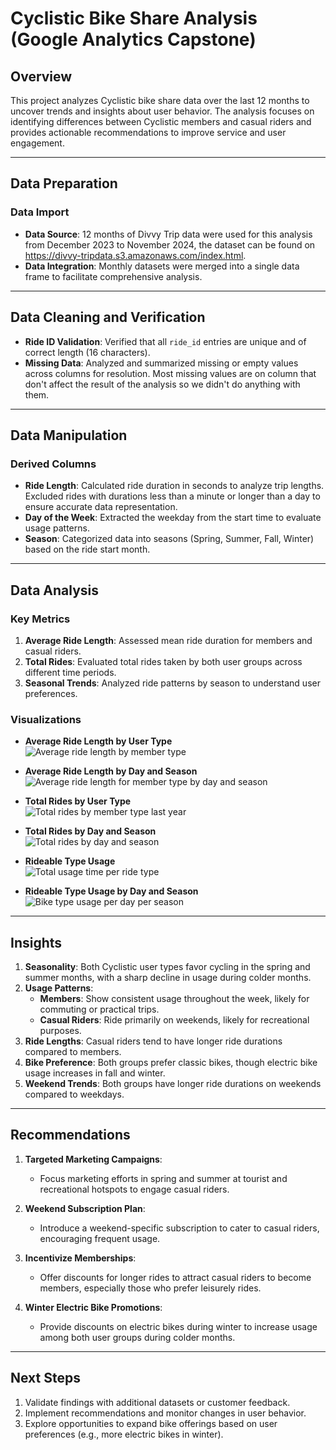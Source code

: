 # Cyclistic Bike Share Analysis (Google Analytics Capstone)

## Overview

This project analyzes Cyclistic bike share data over the last 12 months to uncover trends and insights about user behavior. The analysis focuses on identifying differences between Cyclistic members and casual riders and provides actionable recommendations to improve service and user engagement.

---

## Data Preparation

### Data Import

- **Data Source**: 12 months of Divvy Trip data were used for this analysis from December 2023 to November 2024, the dataset can be found on https://divvy-tripdata.s3.amazonaws.com/index.html.
- **Data Integration**: Monthly datasets were merged into a single data frame to facilitate comprehensive analysis.

---

## Data Cleaning and Verification

- **Ride ID Validation**: Verified that all `ride_id` entries are unique and of correct length (16 characters).
- **Missing Data**: Analyzed and summarized missing or empty values across columns for resolution. Most missing values are on column that don't affect the result of the analysis so we didn't do anything with them. 

---

## Data Manipulation

### Derived Columns

- **Ride Length**: Calculated ride duration in seconds to analyze trip lengths. Excluded rides with durations less than a minute or longer than a day to ensure accurate data representation.
- **Day of the Week**: Extracted the weekday from the start time to evaluate usage patterns.
- **Season**: Categorized data into seasons (Spring, Summer, Fall, Winter) based on the ride start month.

---

## Data Analysis

### Key Metrics

1. **Average Ride Length**: Assessed mean ride duration for members and casual riders.
2. **Total Rides**: Evaluated total rides taken by both user groups across different time periods.
3. **Seasonal Trends**: Analyzed ride patterns by season to understand user preferences.

### Visualizations

- **Average Ride Length by User Type**  
  ![Average ride length by member type](https://github.com/user-attachments/assets/f2f3b60a-4ce7-4c9b-a02a-e811c54beb0b)


- **Average Ride Length by Day and Season**  
![Average ride length for member type by day and season](https://github.com/user-attachments/assets/5cc4d3f0-3b64-44c9-b64f-d25640f2dcb3)


- **Total Rides by User Type**  
![Total rides by member type last year](https://github.com/user-attachments/assets/53c2eea5-f9fb-48d6-9c6c-5513f44f74ea)


- **Total Rides by Day and Season**  
![Total rides by day and season](https://github.com/user-attachments/assets/0c25fe46-5767-4b97-9ccf-b048c60bdd7c)


- **Rideable Type Usage**  
![Total usage time per ride type](https://github.com/user-attachments/assets/1c5b995d-4dc9-43d3-b353-8d4a803b5780)


- **Rideable Type Usage by Day and Season**  
![Bike type usage per day per season](https://github.com/user-attachments/assets/c65fbb78-d5f0-4ef8-8e09-53ac6214d454)


---

## Insights

1. **Seasonality**: Both Cyclistic user types favor cycling in the spring and summer months, with a sharp decline in usage during colder months.
2. **Usage Patterns**:
   - **Members**: Show consistent usage throughout the week, likely for commuting or practical trips.
   - **Casual Riders**: Ride primarily on weekends, likely for recreational purposes.
3. **Ride Lengths**: Casual riders tend to have longer ride durations compared to members.
4. **Bike Preference**: Both groups prefer classic bikes, though electric bike usage increases in fall and winter.
5. **Weekend Trends**: Both groups have longer ride durations on weekends compared to weekdays.

---

## Recommendations

1. **Targeted Marketing Campaigns**:
   - Focus marketing efforts in spring and summer at tourist and recreational hotspots to engage casual riders.

2. **Weekend Subscription Plan**:
   - Introduce a weekend-specific subscription to cater to casual riders, encouraging frequent usage.

3. **Incentivize Memberships**:
   - Offer discounts for longer rides to attract casual riders to become members, especially those who prefer leisurely rides.

4. **Winter Electric Bike Promotions**:
   - Provide discounts on electric bikes during winter to increase usage among both user groups during colder months.

---

## Next Steps

1. Validate findings with additional datasets or customer feedback.
2. Implement recommendations and monitor changes in user behavior.
3. Explore opportunities to expand bike offerings based on user preferences (e.g., more electric bikes in winter).
